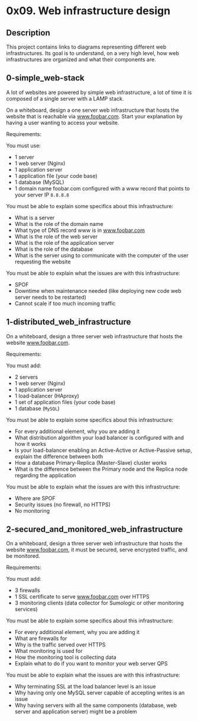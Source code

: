 # 0x09. Web infrastructure design

## Description

This project contains links to diagrams representing different web infrastructures.
Its goal is to understand, on a very high level, how web infrastructures are organized and what their components are.

## 0-simple_web-stack

A lot of websites are powered by simple web infrastructure, a lot of time it is composed of a single server with a LAMP stack.

On a whiteboard, design a one server web infrastructure that hosts the website that is reachable via www.foobar.com. Start your explanation by having a user wanting to access your website.

Requirements:

You must use:
  * 1 server
  * 1 web server (Nginx)
  * 1 application server
  * 1 application file (your code base)
  * 1 database (MySQL)
  * 1 domain name foobar.com configured with a www record that points to your server IP `8.8.8.8`

You must be able to explain some specifics about this infrastructure:
  * What is a server
  * What is the role of the domain name
  * What type of DNS record www is in www.foobar.com
  * What is the role of the web server
  * What is the role of the application server
  * What is the role of the database
  * What is the server using to communicate with the computer of the user requesting the website

You must be able to explain what the issues are with this infrastructure:
  * SPOF
  * Downtime when maintenance needed (like deploying new code web server needs to be restarted)
  * Cannot scale if too much incoming traffic

## 1-distributed_web_infrastructure

On a whiteboard, design a three server web infrastructure that hosts the website www.foobar.com.

Requirements:

You must add:
  * 2 servers
  * 1 web server (Nginx)
  * 1 application server
  * 1 load-balancer (HAproxy)
  * 1 set of application files (your code base)
  * 1 database (`MySQL`)

You must be able to explain some specifics about this infrastructure:
  * For every additional element, why you are adding it
  * What distribution algorithm your load balancer is configured with and how it works
  * Is your load-balancer enabling an Active-Active or Active-Passive setup, explain the difference between both
  * How a database Primary-Replica (Master-Slave) cluster works
  * What is the difference between the Primary node and the Replica node regarding the application

You must be able to explain what the issues are with this infrastructure:
  * Where are SPOF
  * Security issues (no firewall, no HTTPS)
  * No monitoring

## 2-secured_and_monitored_web_infrastructure

On a whiteboard, design a three server web infrastructure that hosts the website www.foobar.com, it must be secured, serve encrypted traffic, and be monitored.

Requirements:

You must add:
  * 3 firewalls
  * 1 SSL certificate to serve www.foobar.com over HTTPS
  * 3 monitoring clients (data collector for Sumologic or other monitoring services)

You must be able to explain some specifics about this infrastructure:
  * For every additional element, why you are adding it
  * What are firewalls for
  * Why is the traffic served over HTTPS
  * What monitoring is used for
  * How the monitoring tool is collecting data
  * Explain what to do if you want to monitor your web server QPS

You must be able to explain what the issues are with this infrastructure:
  * Why terminating SSL at the load balancer level is an issue
  * Why having only one MySQL server capable of accepting writes is an issue
  * Why having servers with all the same components (database, web server and application server) might be a problem
